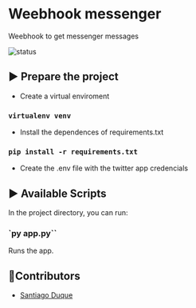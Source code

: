 # Weebhook messenger
Weebhook to get messenger messages

![status](https://img.shields.io/badge/STATUS-In%20Progress-yellow)

## ▶️ Prepare the project

- Create a virtual enviroment

### `virtualenv venv`

- Install the dependences of requirements.txt

### `pip install -r requirements.txt`

- Create the .env file with the twitter app credencials

## ▶️ Available Scripts

In the project directory, you can run:

### `py app.py``

Runs the app.<br />

## 👥Contributors
- [Santiago Duque](https://twitter.com/sd8956)